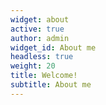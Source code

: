 ```yaml
---
widget: about
active: true
author: admin
widget_id: About me
headless: true
weight: 20
title: Welcome!
subtitle: About me
---
```

